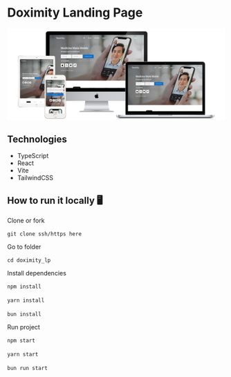# Doximity Landing Page

![Cover](./cover.png)

## Technologies

- TypeScript
- React
- Vite
- TailwindCSS

## How to run it locally 🖥️

Clone or fork

```
git clone ssh/https here
```

Go to folder

```
cd doximity_lp
```

Install dependencies

```
npm install

yarn install

bun install
```

Run project

```
npm start

yarn start

bun run start
```
